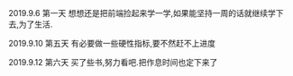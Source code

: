 2019.9.6
第一天
想想还是把前端捡起来学一学,如果能坚持一周的话就继续学下去,为了生活.

2019.9.10
第五天
有必要做一些硬性指标,要不然赶不上进度

2019.9.12
第六天
买了些书,努力看吧.把作息时间也定下来了